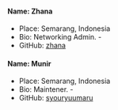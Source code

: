 #### Name: Zhana

- Place: Semarang, Indonesia
- Bio: Networking Admin. -
- GitHub: [zhana](https://github.com/nearfoe1)

#### Name: Munir

- Place: Semarang, Indonesia
- Bio: Maintener. -
- GitHub: [syouryuumaru](https://github.com/syouryuumaru)
